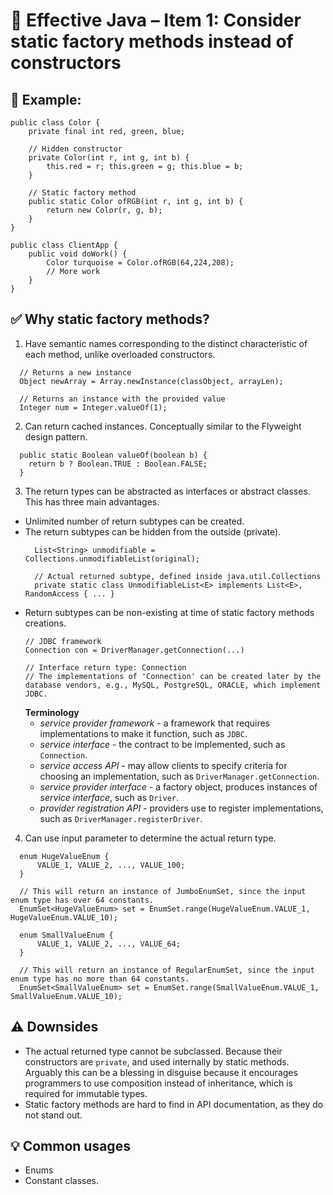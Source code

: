 # 📘 Effective Java – Item 1: Consider static factory methods instead of constructors

## 🧪 Example:
```
public class Color {
    private final int red, green, blue;

    // Hidden constructor
    private Color(int r, int g, int b) {
        this.red = r; this.green = g; this.blue = b;
    }

    // Static factory method
    public static Color ofRGB(int r, int g, int b) {
        return new Color(r, g, b);
    }
}

public class ClientApp {
    public void doWork() {
        Color turquoise = Color.ofRGB(64,224,208);
        // More work
    }
}
```

## ✅ Why static factory methods?

1. Have semantic names corresponding to the distinct characteristic of each method, unlike overloaded constructors.
```
  // Returns a new instance
  Object newArray = Array.newInstance(classObject, arrayLen);
  
  // Returns an instance with the provided value
  Integer num = Integer.valueOf(1);
```

2. Can return cached instances. Conceptually similar to the Flyweight design pattern.
```
  public static Boolean valueOf(boolean b) {
    return b ? Boolean.TRUE : Boolean.FALSE;
  }
```

3. The return types can be abstracted as interfaces or abstract classes. This has three main advantages.
  - Unlimited number of return subtypes can be created.
  - The return subtypes can be hidden from the outside (private).
    ```
      List<String> unmodifiable = Collections.unmodifiableList(original);
    
      // Actual returned subtype, defined inside java.util.Collections
      private static class UnmodifiableList<E> implements List<E>, RandomAccess { ... }
    ```
  - Return subtypes can be non-existing at time of static factory methods creations.  
    ```
    // JDBC framework
    Connection con = DriverManager.getConnection(...) 
  
    // Interface return type: Connection 
    // The implementations of 'Connection' can be created later by the database vendors, e.g., MySQL, PostgreSQL, ORACLE, which implement JDBC.
    ```
    **Terminology**
    - *service provider framework* - a framework that requires implementations to make it function, such as `JDBC`.
    - *service interface* - the contract to be implemented, such as `Connection`.
    - *service access API* - may allow clients to specify criteria for choosing an implementation, such as `DriverManager.getConnection`.
    - *service provider interface* - a factory object, produces instances of *service interface*, such as `Driver`.
    - *provider registration API* - providers use to register implementations, such as `DriverManager.registerDriver`.

4. Can use input parameter to determine the actual return type.
```
  enum HugeValueEnum {
      VALUE_1, VALUE_2, ..., VALUE_100;
  }
  
  // This will return an instance of JumboEnumSet, since the input enum type has over 64 constants.
  EnumSet<HugeValueEnum> set = EnumSet.range(HugeValueEnum.VALUE_1, HugeValueEnum.VALUE_10);

  enum SmallValueEnum {
      VALUE_1, VALUE_2, ..., VALUE_64;
  }

  // This will return an instance of RegularEnumSet, since the input enum type has no more than 64 constants.
  EnumSet<SmallValueEnum> set = EnumSet.range(SmallValueEnum.VALUE_1, SmallValueEnum.VALUE_10);

```


## ⚠️ Downsides
- The actual returned type cannot be subclassed. Because their constructors are `private`, and used internally by static methods. 
Arguably this can be a blessing in disguise because it encourages programmers to use composition instead of inheritance, 
which is required for immutable types.
- Static factory methods are hard to find in API documentation, as they do not stand out.


## 💡 Common usages
- Enums
- Constant classes.
